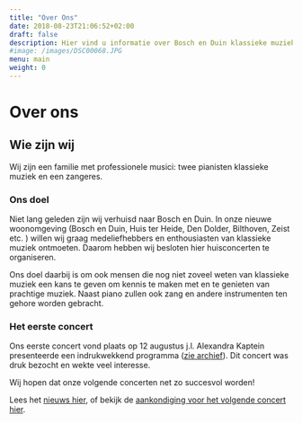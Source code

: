 ```yaml
---
title: "Over Ons"
date: 2018-08-23T21:06:52+02:00
draft: false
description: Hier vind u informatie over Bosch en Duin klassieke muziek, informatie over ons en onze doelen.
#image: /images/DSC00068.JPG
menu: main
weight: 0
---
```


# Over ons

## Wie zijn wij

Wij zijn een familie met professionele musici: twee pianisten klassieke muziek en een zangeres.

### Ons doel

Niet lang geleden zijn wij verhuisd naar Bosch en Duin. 
In onze nieuwe woonomgeving (Bosch en Duin, Huis ter Heide, Den Dolder, Bilthoven, Zeist etc. ) willen wij graag medeliefhebbers en enthousiasten van klassieke muziek ontmoeten. Daarom hebben wij besloten hier huisconcerten te organiseren. 


Ons doel daarbij is om ook mensen die nog niet zoveel weten van klassieke muziek een kans te geven om kennis te maken met en te genieten van prachtige muziek.
Naast piano zullen ook zang en andere instrumenten ten gehore worden gebracht.

### Het eerste concert

Ons eerste concert vond plaats op 12 augustus j.l. Alexandra Kaptein presenteerde een indrukwekkend programma ([zie archief](/tags/archief)). Dit concert was druk bezocht en wekte veel interesse.


Wij hopen dat onze volgende concerten net zo succesvol worden! 

Lees het [nieuws hier](/tags/nieuws), of bekijk de [aankondiging voor het volgende concert hier](/tags/aankondiging-concert). 